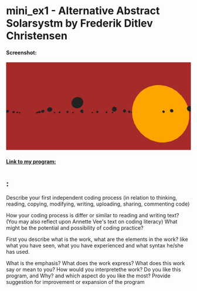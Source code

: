 # mini_ex1 - Alternative Abstract Solarsystm by Frederik Ditlev Christensen
#### Screenshot:
![alt text](mini_ex1.3.png "Alternative Abstract Solarsystem")
#### [Link to my program:](http://rawgit.com/Mightydeeze/mini_ex/mini_ex_main/mini_ex1/Excercises/empty-example/index.html)
#
#
## :

Describe your first independent coding process (in relation to thinking, reading, copying, modifying, writing, uploading, sharing, commenting code)

How your coding process is differ or similar to reading and writing text? (You may also reflect upon Annette Vee's text on coding literacy)
What might be the potential and possibility of coding practice?


First you describe what is the work, what are the elements in the work? like what you have seen, what you have experienced and what syntax he/she has used.

What is the emphasis? What does the work express? What does this work say or mean to you? How would you interpretethe work?
Do you like this program, and Why? and which aspect do you like the most?
Provide suggestion for improvement or expansion of the program






